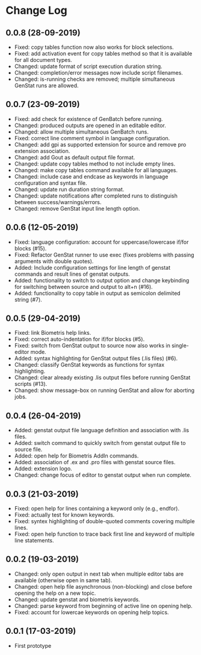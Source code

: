 # Change Log

## 0.0.8 (28-09-2019)

- Fixed: copy tables function now also works for block selections.
- Fixed: add activation event for copy tables method so that it is available for all document types.
- Changed: update format of script execution duration string.
- Changed: completion/error messages now include script filenames.
- Changed: is-running checks are removed; multiple simultaneous GenStat runs are allowed.

## 0.0.7 (23-09-2019)

- Fixed: add check for existence of GenBatch before running.
- Changed: produced outputs are opened in an editable editor.
- Changed: allow multiple simultaneous GenBatch runs.
- Fixed: correct line comment symbol in language configuration.
- Changed: add gpi as supported extension for source and remove pro extension association.
- Changed: add Gout as default output file format.
- Changed: update copy tables method to not include empty lines.
- Changed: make copy tables command available for all languages.
- Changed: include case and endcase as keywords in language configuration and syntax file.
- Changed: update run duration string format.
- Changed: update notifications after completed runs to distinguish between success/warnings/errors.
- Changed: remove GenStat input line length option.

## 0.0.6 (12-05-2019)

- Fixed: language configuration: account for uppercase/lowercase if/for blocks (#15).
- Fixed: Refactor GenStat runner to use exec (fixes problems with passing arguments with double quotes).
- Added: Include configuration settings for line length of genstat commands and result lines of genstat outputs.
- Added: functionality to switch to output option and change keybinding for switching between source and output to alt+n (#16).
- Added: functionality to copy table in output as semicolon delimited string (#7).

## 0.0.5 (29-04-2019)

- Fixed: link Biometris help links.
- Fixed: correct auto-indentation for if/for blocks (#5).
- Fixed: switch from GenStat output to source now also works in single-editor mode.
- Added: syntax highlighting for GenStat output files (.lis files) (#6).
- Changed: classify GenStat keywords as functions for syntax highlighting.
- Changed: clear already existing .lis output files before running GenStat scripts (#13).
- Changed: show message-box on running GenStat and allow for aborting jobs.

## 0.0.4 (26-04-2019)

- Added: genstat output file language definition and association with .lis files.
- Added: switch command to quickly switch from genstat output file to source file.
- Added: open help for Biometris AddIn commands.
- Added: association of .ex and .pro files with genstat source files.
- Added: extension logo.
- Changed: change focus of editor to genstat output when run complete.

## 0.0.3 (21-03-2019)

- Fixed: open help for lines containing a keyword only (e.g., endfor).
- Fixed: actually test for known keywords.
- Fixed: syntex highlighting of double-quoted comments covering multiple lines.
- Fixed: open help function to trace back first line and keyword of multiple line statements.

## 0.0.2 (19-03-2019)

- Changed: only open output in next tab when multiple editor tabs are available (otherwise open in same tab).
- Changed: open help file asynchronous (non-blocking) and close before opening the help on a new topic.
- Changed: update genstat and biometris keywords.
- Changed: parse keyword from beginning of active line on opening help.
- Fixed: account for lowercae keywords on opening help topics.

## 0.0.1 (17-03-2019)

- First prototype
